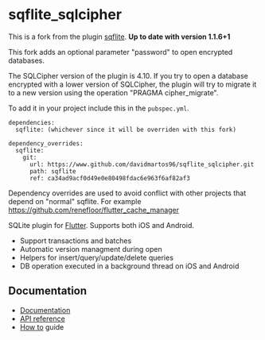 # sqflite_sqlcipher

This is a fork from the plugin [sqflite](https://github.com/tekartik/sqflite).  **Up to date with version 1.1.6+1**

This fork adds an optional parameter "password" to open encrypted databases.

The SQLCipher version of the plugin is 4.10. If you try to open a database encrypted with a lower version of SQLCipher, the plugin will try to migrate it to a new version using the operation "PRAGMA cipher_migrate".

To add it in your project include this in the `pubspec.yml`. 
```
dependencies:
  sqflite: (whichever since it will be overriden with this fork)
  
dependency_overrides:
  sqflite:
    git:
      url: https://www.github.com/davidmartos96/sqflite_sqlcipher.git
      path: sqflite
      ref: ca34ad9acf0d49e0e80498fdac6e963f6af82af3
```
Dependency overrides are used to avoid conflict with other projects that depend on "normal" sqflite. For example https://github.com/renefloor/flutter_cache_manager



SQLite plugin for [Flutter](https://flutter.io).
Supports both iOS and Android.

* Support transactions and batches
* Automatic version managment during open
* Helpers for insert/query/update/delete queries
* DB operation executed in a background thread on iOS and Android

## Documentation

* [Documentation](https://github.com/tekartik/sqflite/blob/master/sqflite/README.md)
* [API reference](https://pub.dartlang.org/documentation/sqflite/latest/sqflite/sqflite-library.html)
* [How to](https://github.com/tekartik/sqflite/blob/master/sqflite/doc/how_to.md) guide
